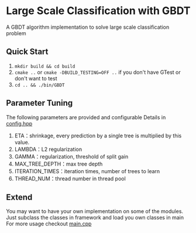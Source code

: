 # Large Scale Classification with GBDT

A GBDT algorithm implementation to solve large scale classification problem

## Quick Start

1. `mkdir build && cd build`
2. `cmake ..` or `cmake -DBUILD_TESTING=OFF ..` if you don't have GTest or don't want to test
3. `cd .. && ./bin/GBDT`

## Parameter Tuning

The following parameters are provided and configurable
Details in [config.hpp](https://github.com/tommyleo2/data-mining/blob/master/large-scale-classification/include/config.hpp)

1. ETA：shrinkage, every prediction by a single tree is multiplied by this value.
2. LAMBDA：L2 regularization
3. GAMMA：regularization, threshold of split gain
4. MAX_TREE_DEPTH：max tree depth
5. ITERATION_TIMES：iteration times, number of trees to learn
6. THREAD_NUM：thread number in thread pool

## Extend

You may want to have your own implementation on some of the modules. Just subclass the classes in framework and load you own classes in main
For more usage checkout [main.cpp](https://github.com/tommyleo2/data-mining/blob/master/large-scale-classification/src/main.cpp)
